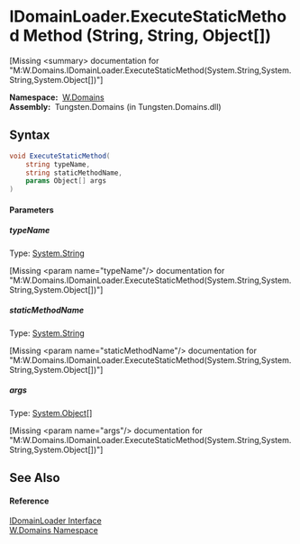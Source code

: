 IDomainLoader.ExecuteStaticMethod Method (String, String, Object[])
===================================================================
  
[Missing &lt;summary> documentation for "M:W.Domains.IDomainLoader.ExecuteStaticMethod(System.String,System.String,System.Object[])"]


  **Namespace:**  [W.Domains][1]  
  **Assembly:**  Tungsten.Domains (in Tungsten.Domains.dll)

Syntax
------

```csharp
void ExecuteStaticMethod(
	string typeName,
	string staticMethodName,
	params Object[] args
)
```

#### Parameters

##### *typeName*
Type: [System.String][2]  

[Missing &lt;param name="typeName"/> documentation for "M:W.Domains.IDomainLoader.ExecuteStaticMethod(System.String,System.String,System.Object[])"]


##### *staticMethodName*
Type: [System.String][2]  

[Missing &lt;param name="staticMethodName"/> documentation for "M:W.Domains.IDomainLoader.ExecuteStaticMethod(System.String,System.String,System.Object[])"]


##### *args*
Type: [System.Object][3][]  

[Missing &lt;param name="args"/> documentation for "M:W.Domains.IDomainLoader.ExecuteStaticMethod(System.String,System.String,System.Object[])"]



See Also
--------

#### Reference
[IDomainLoader Interface][4]  
[W.Domains Namespace][1]  

[1]: ../README.md
[2]: http://msdn.microsoft.com/en-us/library/s1wwdcbf
[3]: http://msdn.microsoft.com/en-us/library/e5kfa45b
[4]: README.md
[5]: ../../_icons/Help.png